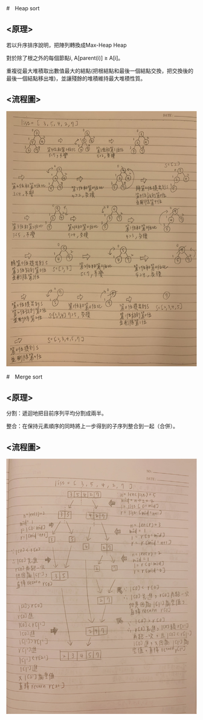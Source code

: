 #　Heap sort 

## <原理>
若以升序排序說明，把陣列轉換成Max-Heap Heap

對於除了根之外的每個節點i, A[parent(i)] ≥ A[i]。

重複從最大堆積取出數值最大的結點(把根結點和最後一個結點交換，把交換後的最後一個結點移出堆)，並讓殘餘的堆積維持最大堆積性質。

## <流程圖>
![image](https://github.com/sun-peihsuan/learning-note/raw/master/image/heap%20sort.jpg)

#　Merge sort

## <原理>

分割：遞迴地把目前序列平均分割成兩半。

整合：在保持元素順序的同時將上一步得到的子序列整合到一起（合併）。

## <流程圖>
![image](https://github.com/sun-peihsuan/learning-note/raw/master/image/merge_sort.jpg)
